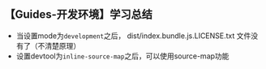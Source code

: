 ## 【Guides-开发环境】学习总结

- 当设置mode为`development`之后， dist/index.bundle.js.LICENSE.txt 文件没有了（不清楚原理）
- 设置devtool为`inline-source-map`之后，可以使用source-map功能